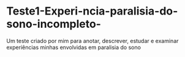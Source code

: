 # Teste1-Experi-ncia-paralisia-do-sono-incompleto-
Um teste criado por mim para anotar, descrever, estudar e examinar experiências minhas envolvidas em paralisia do sono
